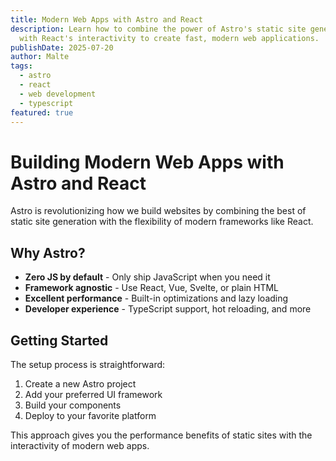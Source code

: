 ```yaml
---
title: Modern Web Apps with Astro and React
description: Learn how to combine the power of Astro's static site generation
  with React's interactivity to create fast, modern web applications.
publishDate: 2025-07-20
author: Malte
tags:
  - astro
  - react
  - web development
  - typescript
featured: true
---
```


# Building Modern Web Apps with Astro and React

Astro is revolutionizing how we build websites by combining the best of static site generation with the flexibility of modern frameworks like React.

## Why Astro?

- **Zero JS by default** - Only ship JavaScript when you need it
- **Framework agnostic** - Use React, Vue, Svelte, or plain HTML
- **Excellent performance** - Built-in optimizations and lazy loading
- **Developer experience** - TypeScript support, hot reloading, and more

## Getting Started

The setup process is straightforward:

1. Create a new Astro project
2. Add your preferred UI framework
3. Build your components
4. Deploy to your favorite platform

This approach gives you the performance benefits of static sites with the interactivity of modern web apps.

